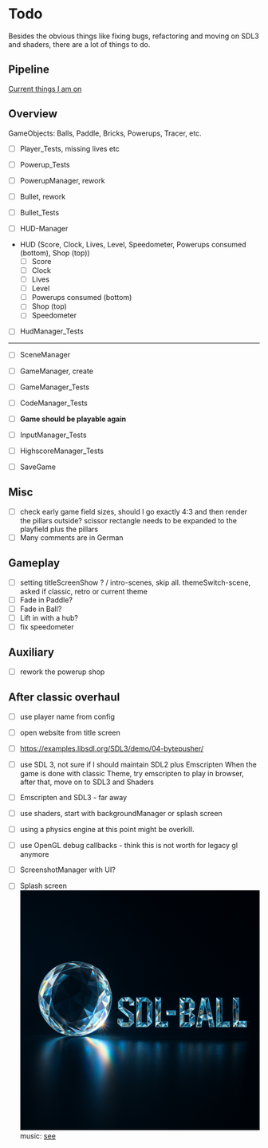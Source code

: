 # Todo

Besides the obvious things like fixing bugs, refactoring and moving on SDL3 and shaders,
there are a lot of things to do.

## Pipeline

[Current things I am on](CURRENT.md)

## Overview

GameObjects: Balls, Paddle, Bricks, Powerups, Tracer, etc.

- [ ] Player_Tests, missing lives etc

- [ ] Powerup_Tests
- [ ] PowerupManager, rework

- [ ] Bullet, rework
- [ ] Bullet_Tests

- [ ] HUD-Manager
- HUD (Score, Clock, Lives, Level, Speedometer, Powerups consumed (bottom), Shop (top))
    - [ ] Score
    - [ ] Clock
    - [ ] Lives
    - [ ] Level
    - [ ] Powerups consumed (bottom)
    - [ ] Shop (top)
    - [ ] Speedometer
- [ ] HudManager_Tests

___

- [ ] SceneManager
- [ ] GameManager, create
- [ ] GameManager_Tests
- [ ] CodeManager_Tests

- [ ] **Game should be playable again**

- [ ] InputManager_Tests
- [ ] HighscoreManager_Tests
- [ ] SaveGame

## Misc

- [ ] check early game field sizes, should I go exactly 4:3 and then render the pillars outside?
  scissor rectangle needs to be expanded to the playfield plus the pillars
- [ ] Many comments are in German

## Gameplay

- [ ] setting titleScreenShow ? / intro-scenes, skip all. themeSwitch-scene, asked if classic, retro or current theme
- [ ] Fade in Paddle?
- [ ] Fade in Ball?
- [ ] Lift in with a hub?
- [ ] fix speedometer

## Auxiliary

- [ ] rework the powerup shop

## After classic overhaul

- [ ] use player name from config
- [ ] open website from title screen

- [ ] https://examples.libsdl.org/SDL3/demo/04-bytepusher/

- [ ] use SDL 3, not sure if I should maintain SDL2 plus Emscripten
  When the game is done with classic Theme, try emscripten to play in browser, after that, move on to SDL3 and Shaders

- [ ] Emscripten and SDL3 - far away
- [ ] use shaders, start with backgroundManager or splash screen
- [ ] using a physics engine at this point might be overkill.
- [ ] use OpenGL debug callbacks - think this is not worth for legacy gl anymore

- [ ] ScreenshotManager with UI?

- [ ] Splash screen
  ![current-logo.png](../../images/current-logo.png)
  music: [see](../../tests/themes/test/music/)
